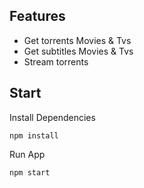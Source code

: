 ## Features

- Get torrents Movies & Tvs
- Get subtitles Movies & Tvs
- Stream torrents

## Start

Install Dependencies

    npm install

Run App

    npm start
